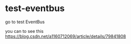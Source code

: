 # test-eventbus
go to test EventBus

you can to see this
https://blog.csdn.net/a1160712069/article/details/79841808
